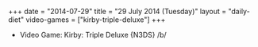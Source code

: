 +++
date = "2014-07-29"
title = "29 July 2014 (Tuesday)"
layout = "daily-diet"
video-games = ["kirby-triple-deluxe"]
+++


* Video Game: Kirby: Triple Deluxe {N3DS} /b/